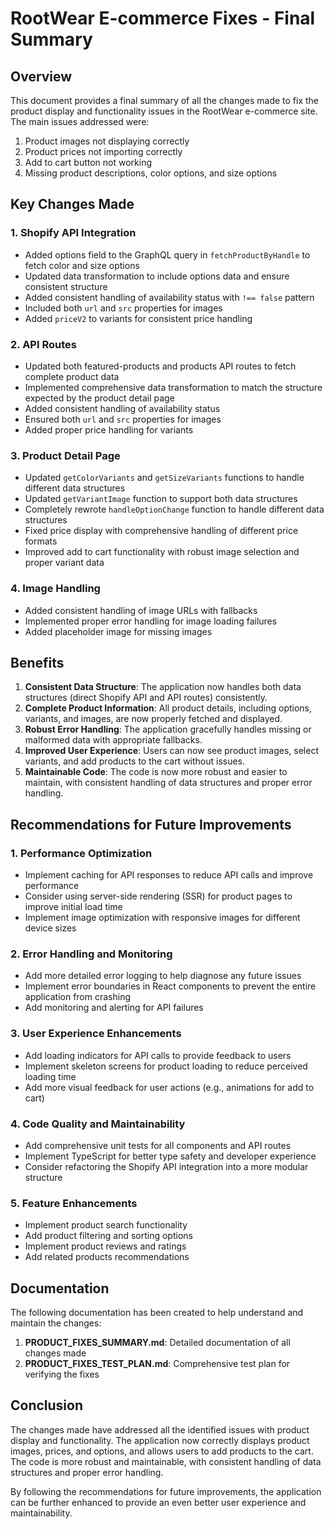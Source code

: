# RootWear E-commerce Fixes - Final Summary

## Overview

This document provides a final summary of all the changes made to fix the product display and functionality issues in the RootWear e-commerce site. The main issues addressed were:

1. Product images not displaying correctly
2. Product prices not importing correctly
3. Add to cart button not working
4. Missing product descriptions, color options, and size options

## Key Changes Made

### 1. Shopify API Integration

- Added options field to the GraphQL query in `fetchProductByHandle` to fetch color and size options
- Updated data transformation to include options data and ensure consistent structure
- Added consistent handling of availability status with `!== false` pattern
- Included both `url` and `src` properties for images
- Added `priceV2` to variants for consistent price handling

### 2. API Routes

- Updated both featured-products and products API routes to fetch complete product data
- Implemented comprehensive data transformation to match the structure expected by the product detail page
- Added consistent handling of availability status
- Ensured both `url` and `src` properties for images
- Added proper price handling for variants

### 3. Product Detail Page

- Updated `getColorVariants` and `getSizeVariants` functions to handle different data structures
- Updated `getVariantImage` function to support both data structures
- Completely rewrote `handleOptionChange` function to handle different data structures
- Fixed price display with comprehensive handling of different price formats
- Improved add to cart functionality with robust image selection and proper variant data

### 4. Image Handling

- Added consistent handling of image URLs with fallbacks
- Implemented proper error handling for image loading failures
- Added placeholder image for missing images

## Benefits

1. **Consistent Data Structure**: The application now handles both data structures (direct Shopify API and API routes) consistently.
2. **Complete Product Information**: All product details, including options, variants, and images, are now properly fetched and displayed.
3. **Robust Error Handling**: The application gracefully handles missing or malformed data with appropriate fallbacks.
4. **Improved User Experience**: Users can now see product images, select variants, and add products to the cart without issues.
5. **Maintainable Code**: The code is now more robust and easier to maintain, with consistent handling of data structures and proper error handling.

## Recommendations for Future Improvements

### 1. Performance Optimization

- Implement caching for API responses to reduce API calls and improve performance
- Consider using server-side rendering (SSR) for product pages to improve initial load time
- Implement image optimization with responsive images for different device sizes

### 2. Error Handling and Monitoring

- Add more detailed error logging to help diagnose any future issues
- Implement error boundaries in React components to prevent the entire application from crashing
- Add monitoring and alerting for API failures

### 3. User Experience Enhancements

- Add loading indicators for API calls to provide feedback to users
- Implement skeleton screens for product loading to reduce perceived loading time
- Add more visual feedback for user actions (e.g., animations for add to cart)

### 4. Code Quality and Maintainability

- Add comprehensive unit tests for all components and API routes
- Implement TypeScript for better type safety and developer experience
- Consider refactoring the Shopify API integration into a more modular structure

### 5. Feature Enhancements

- Implement product search functionality
- Add product filtering and sorting options
- Implement product reviews and ratings
- Add related products recommendations

## Documentation

The following documentation has been created to help understand and maintain the changes:

1. **PRODUCT_FIXES_SUMMARY.md**: Detailed documentation of all changes made
2. **PRODUCT_FIXES_TEST_PLAN.md**: Comprehensive test plan for verifying the fixes

## Conclusion

The changes made have addressed all the identified issues with product display and functionality. The application now correctly displays product images, prices, and options, and allows users to add products to the cart. The code is more robust and maintainable, with consistent handling of data structures and proper error handling.

By following the recommendations for future improvements, the application can be further enhanced to provide an even better user experience and maintainability.